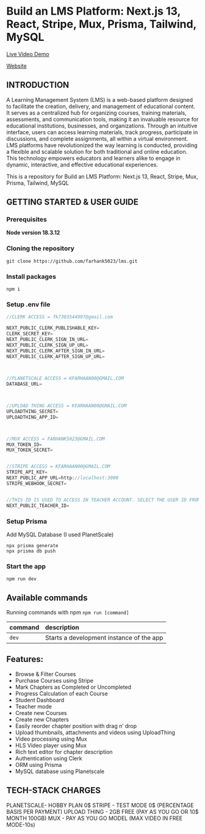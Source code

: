 # Build an LMS Platform: Next.js 13,  React, Stripe, Mux, Prisma, Tailwind, MySQL 

[Live Video Demo](https://drive.google.com/file/d/1Dj9l5DwZUMgsenmYgo3BfZUb_sPNVLDg/view?usp=sharing)

[Website](https://lms-iota-gray.vercel.app/)


## INTRODUCTION
A Learning Management System (LMS) is a web-based platform designed to facilitate the creation, delivery, and management of educational content. It serves as a centralized hub for organizing courses, training materials, assessments, and communication tools, making it an invaluable resource for educational institutions, businesses, and organizations. Through an intuitive interface, users can access learning materials, track progress, participate in discussions, and complete assignments, all within a virtual environment. LMS platforms have revolutionized the way learning is conducted, providing a flexible and scalable solution for both traditional and online education. This technology empowers educators and learners alike to engage in dynamic, interactive, and effective educational experiences.

This is a repository for Build an LMS Platform: Next.js 13,  React, Stripe, Mux, Prisma, Tailwind, MySQL




## GETTING STARTED & USER GUIDE

### Prerequisites

**Node version 18.3.12**

### Cloning the repository

```shell
git clone https://github.com/farhank5023/lms.git
```

### Install packages

```shell
npm i
```

### Setup .env file


```js
//CLERK ACCESS = fk7303544997@gmail.com

NEXT_PUBLIC_CLERK_PUBLISHABLE_KEY=
CLERK_SECRET_KEY=
NEXT_PUBLIC_CLERK_SIGN_IN_URL=
NEXT_PUBLIC_CLERK_SIGN_UP_URL=
NEXT_PUBLIC_CLERK_AFTER_SIGN_IN_URL=
NEXT_PUBLIC_CLERK_AFTER_SIGN_UP_URL=

 

//PLANETSCALE ACCESS = KFARHAAN00@GMAIL.COM
DATABASE_URL=



//UPLOAD THING ACCESS = KFARHAAN00@GMAIL.COM
UPLOADTHING_SECRET=
UPLOADTHING_APP_ID=



//MUX ACCESS = FARHANK5023@GMAIL.COM
MUX_TOKEN_ID=
MUX_TOKEN_SECRET=


//STRIPE ACCESS = KFARHAAN00@GMAIL.COM
STRIPE_API_KEY=
NEXT_PUBLIC_APP_URL=http://localhost:3000
STRIPE_WEBHOOK_SECRET=


//THIS ID IS USED TO ACCESS IN TEACHER ACCOUNT. SELECT THE USER ID FROM CLERK AND PUT BELOW TO GIVE TEACHER ACCESS
NEXT_PUBLIC_TEACHER_ID=
```

### Setup Prisma

Add MySQL Database (I used PlanetScale)

```shell
npx prisma generate
npx prisma db push

```

### Start the app

```shell
npm run dev
```

## Available commands

Running commands with npm `npm run [command]`

| command         | description                              |
| :-------------- | :--------------------------------------- |
| `dev`           | Starts a development instance of the app |



## Features:

- Browse & Filter Courses
- Purchase Courses using Stripe
- Mark Chapters as Completed or Uncompleted
- Progress Calculation of each Course
- Student Dashboard
- Teacher mode
- Create new Courses
- Create new Chapters
- Easily reorder chapter position with drag n’ drop
- Upload thumbnails, attachments and videos using UploadThing
- Video processing using Mux
- HLS Video player using Mux
- Rich text editor for chapter description
- Authentication using Clerk
- ORM using Prisma
- MySQL database using Planetscale

## TECH-STACK CHARGES
PLANETSCALE- HOBBY PLAN 0$
STRIPE - TEST MODE 0$ (PERCENTAGE BASIS PER PAYMENT)
UPLOAD THING - 2GB FREE (PAY AS YOU GO OR 10$ MONTH 100GB)
MUX - PAY AS YOU GO MODEL (MAX VIDEO IN FREE MODE-10s)
